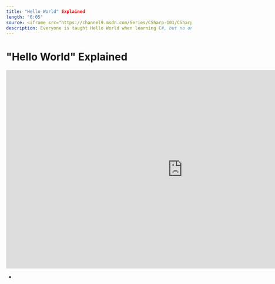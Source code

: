 ```yaml
---
title: "Hello World" Explained
length: "6:05"
source: <iframe src="https://channel9.msdn.com/Series/CSharp-101/CSharp-Branches-if/player" width="960" height="540" allowFullScreen frameBorder="0" title="C#: Branches (if) [8 of 19] - Microsoft Channel 9 Video"></iframe>
description: Everyone is taught Hello World when learning C#, but no one ever explains all the OTHER STUFF that is around Hello World. What's using? What's namespaces? We will explain Hello World as you get started with the basics of C#.
---
```

# "Hello World" Explained

<iframe src="https://channel9.msdn.com/Series/CSharp-101/CSharp-Hello-World-Explained/player?format=html5" width="960" height="540" allowFullScreen frameBorder="0" title="C#: "Hello World" Explained [9 of 19] - Microsoft Channel 9 Video"></iframe>

- 
